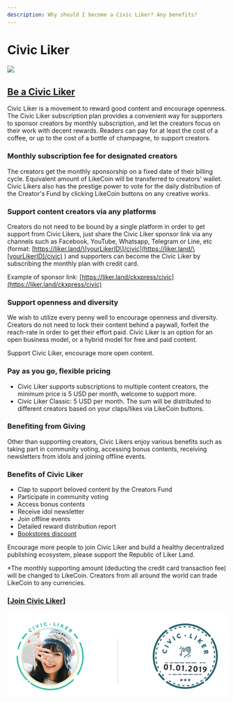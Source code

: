 ```yaml
---
description: Why should I become a Civic Liker? Any benefits?
---
```


# Civic Liker

![](../../.gitbook/assets/likecoin\_ad98\_2point0-01.png)

## [Be a **Civic Liker**](be-a-civic-liker.md)

Civic Liker is a movement to reward good content and encourage openness. The Civic Liker subscription plan provides a convenient way for supporters to sponsor creators by monthly subscription, and let the creators focus on their work with decent rewards. Readers can pay for at least the cost of a coffee, or up to the cost of a bottle of champagne, to support creators.

### **Monthly subscription fee for designated creators**

The creators get the monthly sponsorship on a fixed date of their billing cycle. Equivalent amount of LikeCoin will be transferred to creators' wallet. Civic Likers also has the prestige power to vote for the daily distribution of the Creator's Fund by clicking LikeCoin buttons on any creative works.

### **Support content creators via any platforms**&#x20;

Creators do not need to be bound by a single platform in order to get support from Civic Likers, just share the Civic Liker sponsor link via any channels such as Facebook, YouTube, Whatsapp, Telegram or Line, etc (format: [https://liker.land/\[yourLikerID\]/civic](https://liker.land/\[yourLikerID]/civic) ) and supporters can become the Civic Liker by subscribing the monthly plan with credit card.

Example of sponsor link: [https://liker.land/ckxpress/civic](https://liker.land/ckxpress/civic)

### **Support openness and diversity**

We wish to utilize every penny well to encourage openness and diversity. Creators do not need to lock their content behind a paywall, forfeit the reach-rate in order to get their effort paid. Civic Liker is an option for an open business model, or a hybrid model for free and paid content.

Support Civic Liker, encourage more open content.

### Pay as you go, flexible pricing&#xD;

* Civic Liker supports subscriptions to multiple content creators, the minimum price is 5 USD per month, welcome to support more.
* Civic Liker Classic: 5 USD per month. The sum will be distributed to different creators based on your claps/likes via LikeCoin buttons.

### **Benefiting from Giving**

Other than supporting creators, Civic Likers enjoy various benefits such as taking part in community voting, accessing bonus contents, receiving newsletters from idols and joining offline events.

### **Benefits of Civic Liker**

* Clap to support beloved content by the Creators Fund
* Participate in community voting
* Access bonus contents
* Receive idol newsletter
* Join offline events
* Detailed reward distribution report
* [Bookstores discount
  ](rationale-and-benefits.md)

Encourage more people to join Civic Liker and build a healthy decentralized publishing ecosystem, please support the Republic of Liker Land.

\*The monthly supporting amount (deducting the credit card transaction fee) will be changed to LikeCoin. Creators from all around the world can trade LikeCoin to any currencies.&#x20;

### \[[Join **Civic Liker**](be-a-civic-liker.md)]

![](../../.gitbook/assets/civic-liker.png)
